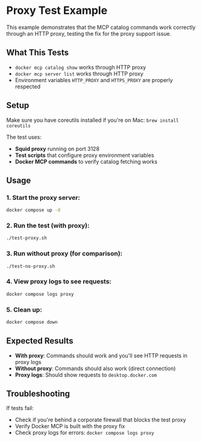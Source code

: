 # Proxy Test Example

This example demonstrates that the MCP catalog commands work correctly through an HTTP proxy, testing the fix for the proxy support issue.

## What This Tests

- `docker mcp catalog show` works through HTTP proxy
- `docker mcp server list` works through HTTP proxy  
- Environment variables `HTTP_PROXY` and `HTTPS_PROXY` are properly respected

## Setup

Make sure you have coreutils installed if you're on Mac: `brew install coreutils`

The test uses:
- **Squid proxy** running on port 3128
- **Test scripts** that configure proxy environment variables
- **Docker MCP commands** to verify catalog fetching works

## Usage

### 1. Start the proxy server:
```bash
docker compose up -d
```

### 2. Run the test (with proxy):
```bash
./test-proxy.sh
```

### 3. Run without proxy (for comparison):
```bash
./test-no-proxy.sh
```

### 4. View proxy logs to see requests:
```bash
docker compose logs proxy
```

### 5. Clean up:
```bash
docker compose down
```

## Expected Results

- **With proxy**: Commands should work and you'll see HTTP requests in proxy logs
- **Without proxy**: Commands should also work (direct connection)
- **Proxy logs**: Should show requests to `desktop.docker.com`

## Troubleshooting

If tests fail:
- Check if you're behind a corporate firewall that blocks the test proxy
- Verify Docker MCP is built with the proxy fix
- Check proxy logs for errors: `docker compose logs proxy`